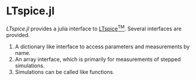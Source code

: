 # LTspice.jl

*LTspice.jl* provides a julia interface to [LTspice<sup>TM</sup>](http://www.linear.com/designtools/software/#LTspice).  Several interfaces are provided.

1. A dictionary like interface to access parameters and measurements by name.
2. An array interface, which is primarily for measurements of stepped simulations.
3. Simulations can be called like functions.
